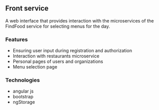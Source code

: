 ## Front service

A web interface that provides interaction with the microservices of the FindFood service for selecting menus for the day.

### Features
* Ensuring user input during registration and authorization
* Interaction with restaurants microservice
* Personal pages of users and organizations
* Menu selection page

### Technologies
* angular js
* bootstrap
* ngStorage